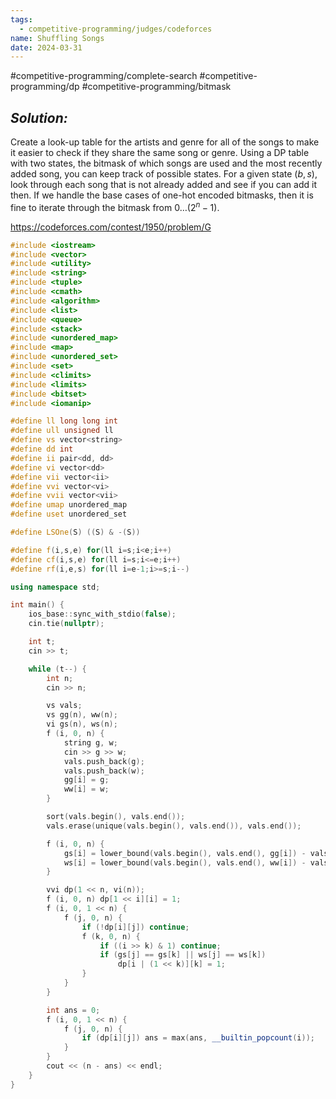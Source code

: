 ```yaml
---
tags:
  - competitive-programming/judges/codeforces
name: Shuffling Songs
date: 2024-03-31
---
```

#competitive-programming/complete-search #competitive-programming/dp #competitive-programming/bitmask 
## _Solution:_
Create a look-up table for the artists and genre for all of the songs to make it easier to check if they share the same song or genre. Using a DP table with two states, the bitmask of which songs are used and the most recently added song, you can keep track of possible states. For a given state $(b,s)$, look through each song that is not already added and see if you can add it then. If we handle the base cases of one-hot encoded bitmasks, then it is fine to iterate through the bitmask from $0\dots (2^n-1)$.

https://codeforces.com/contest/1950/problem/G
```cpp
#include <iostream>
#include <vector>
#include <utility>
#include <string>
#include <tuple>
#include <cmath>
#include <algorithm>
#include <list>
#include <queue>
#include <stack>
#include <unordered_map>
#include <map>
#include <unordered_set>
#include <set>
#include <climits>
#include <limits>
#include <bitset>
#include <iomanip>

#define ll long long int
#define ull unsigned ll
#define vs vector<string>
#define dd int
#define ii pair<dd, dd>
#define vi vector<dd>
#define vii vector<ii>
#define vvi vector<vi>
#define vvii vector<vii>
#define umap unordered_map
#define uset unordered_set

#define LSOne(S) ((S) & -(S))

#define f(i,s,e) for(ll i=s;i<e;i++)
#define cf(i,s,e) for(ll i=s;i<=e;i++)
#define rf(i,e,s) for(ll i=e-1;i>=s;i--)

using namespace std;

int main() {
    ios_base::sync_with_stdio(false);
    cin.tie(nullptr);

    int t;
    cin >> t;

    while (t--) {
        int n;
        cin >> n;

        vs vals;
        vs gg(n), ww(n);
        vi gs(n), ws(n);
        f (i, 0, n) {
            string g, w;
            cin >> g >> w;
            vals.push_back(g);
            vals.push_back(w);
            gg[i] = g;
            ww[i] = w;
        }

        sort(vals.begin(), vals.end());
        vals.erase(unique(vals.begin(), vals.end()), vals.end());

        f (i, 0, n) {
            gs[i] = lower_bound(vals.begin(), vals.end(), gg[i]) - vals.begin();
            ws[i] = lower_bound(vals.begin(), vals.end(), ww[i]) - vals.begin();
        }

        vvi dp(1 << n, vi(n));
        f (i, 0, n) dp[1 << i][i] = 1;
        f (i, 0, 1 << n) {
            f (j, 0, n) {
                if (!dp[i][j]) continue;
                f (k, 0, n) {
                    if ((i >> k) & 1) continue;
                    if (gs[j] == gs[k] || ws[j] == ws[k])
                        dp[i | (1 << k)][k] = 1;
                }
            }
        }

        int ans = 0;
        f (i, 0, 1 << n) {
            f (j, 0, n) {
                if (dp[i][j]) ans = max(ans, __builtin_popcount(i));
            }
        }
        cout << (n - ans) << endl;
    }
}
```